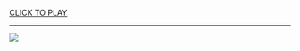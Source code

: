 
<a href="https://premium76.site?title=unblockes_games&ref=13M">CLICK TO PLAY</a></h3>
<hr>

<a href="https://premium76.site?title=unblockes_games&ref=13M"><img src="https://clearcache.store/games.png"></a>


